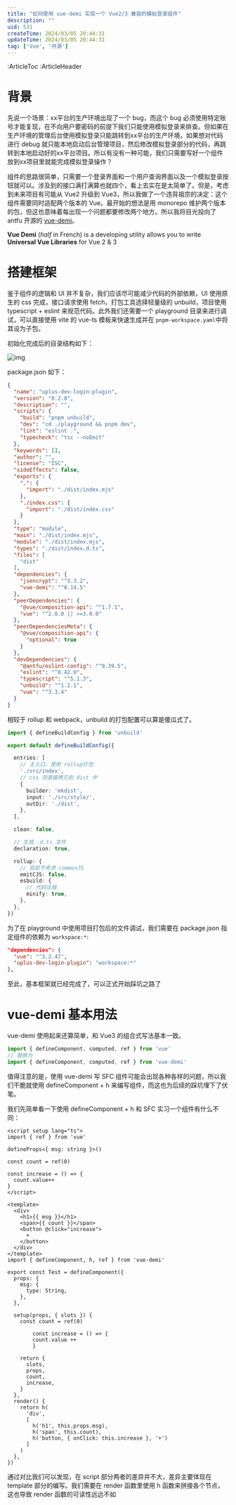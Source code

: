 ```yaml
---
title: "如何使用 vue-demi 实现一个 Vue2/3 兼容的模拟登录组件"
description: ""
uid: 531
createTime: 2024/03/05 20:44:31
updateTime: 2024/03/05 20:44:31
tag: ['Vue', '开源']
---
```

:ArticleToc
:ArticleHeader

# 背景

先说一个场景：xx平台的生产环境出现了一个 bug，而这个 bug 必须使用特定账号才能复现，在不向用户要密码的前提下我们只能使用模拟登录来排查。但如果在生产环境的管理后台使用模拟登录只能跳转到xx平台的生产环境，如果想对代码进行 debug 就只能本地启动后台管理项目，然后修改模拟登录部分的代码，再跳转到本地启动好的xx平台项目。所以有没有一种可能，我们只需要写好一个组件放到xx项目里就能完成模拟登录操作？



组件的思路很简单，只需要一个登录界面和一个用户查询界面以及一个模拟登录按钮就可以。涉及到的接口满打满算也就四个，看上去实在是太简单了。但是，考虑到未来项目有可能从 Vue2 升级到 Vue3，所以我做了一个违背祖宗的决定：这个组件需要同时适配两个版本的 Vue。最开始的想法是用 monorepo 维护两个版本的包，但这也意味着每出现一个问题都要修改两个地方。所以我将目光投向了 antfu 开源的 [vue-demi](https://github.com/vueuse/vue-demi)。



**Vue Demi** (*half* in French) is a developing utility allows you to write **Universal Vue Libraries** for Vue 2 & 3



# 搭建框架

鉴于组件的逻辑和 UI 并不复杂，我们应该尽可能减少代码的外部依赖，UI 使用原生的 css 完成，接口请求使用 fetch，打包工具选择轻量级的 unbuild，项目使用 typescript + eslint 来规范代码。此外我们还需要一个 playground 目录来进行调试，可以直接使用 vite 的 vue-ts 模板来快速生成并在 `pnpm-workspace.yaml`中将其设为子包。

初始化完成后的目录结构如下：

![img](https://pic-go-20220331-1301395896.cos.ap-beijing.myqcloud.com/img/uplus-dev-login-1.png?q-sign-algorithm=sha1&q-ak=AKID93q7aYfXDSWCD8kxWaooKIqlTwxpQXQ5Bmv3NJ4gEwnAHFqESQcmnwGafAQJZBHO&q-sign-time=1709642377;1709645977&q-key-time=1709642377;1709645977&q-header-list=host&q-url-param-list=ci-process&q-signature=40bf8682c3c0f0767c5b5738835899c3beff0d9d&x-cos-security-token=SJnk1hFasC3k7O6ESYC8RGt86C9gSRna7bcafd0a86e54aa26fa7dc2908a1c1f0e_SFq3xlv0ejVF_3Jdbd_5HpgrgtThVPzXk__j-fqUyQ4aAGO1ScqUScG7SZNm2XlO1pKVESlNvInhxCV4bAYPfCUyanXgjvZxYzyqyTmvBUuHPEGFlDDp8v76IGYxpJp0Wn3i9eC_ES48fBf81HkDLDNI5UYVyzbDESInl6WD6sDTizS2tbf4ettHUBuBrd&ci-process=originImage)

package.json 如下：

```json
{
  "name": "uplus-dev-login-plugin",
  "version": "0.2.8",
  "description": "",
  "scripts": {
    "build": "pnpm unbuild",
    "dev": "cd ./playground && pnpm dev",
    "lint": "eslint .",
    "typecheck": "tsc --noEmit"
  },
  "keywords": [],
  "author": "",
  "license": "ISC",
  "sideEffects": false,
  "exports": {
    ".": {
      "import": "./dist/index.mjs"
    },
    "./index.css": {
      "import": "./dist/index.css"
    }
  },
  "type": "module",
  "main": "./dist/index.mjs",
  "module": "./dist/index.mjs",
  "types": "./dist/index.d.ts",
  "files": [
    "dist"
  ],
  "dependencies": {
    "jsencrypt": "^3.3.2",
    "vue-demi": "^0.14.5"
  },
  "peerDependencies": {
    "@vue/composition-api": "^1.7.1",
    "vue": "^2.0.0 || >=3.0.0"
  },
  "peerDependenciesMeta": {
    "@vue/composition-api": {
      "optional": true
    }
  },
  "devDependencies": {
    "@antfu/eslint-config": "^0.39.5",
    "eslint": "^8.42.0",
    "typescript": "^5.1.3",
    "unbuild": "^1.2.1",
    "vue": "^3.3.4"
  }
}
```

相较于 rollup 和 webpack，unbuild 的打包配置可以算是傻瓜式了。

```typescript
import { defineBuildConfig } from 'unbuild'

export default defineBuildConfig({

  entries: [
    // 主入口，使用 rollup打包
    './src/index',
    // css 则直接拷贝到 dist 中
    {
      builder: 'mkdist',
      input: './src/style/',
      outDir: './dist',
    },
  ],

  clean: false,

  // 生成 .d.ts 文件
  declaration: true,

  rollup: {
    // 目前不考虑 commonJS
    emitCJS: false,
    esbuild: {
      // 代码压缩
      minify: true,
    },
  },
})
```

为了在 playground 中使用项目打包后的文件调试，我们需要在 package.json 指定组件的依赖为 `workspace:*`:

```json
"dependencies": {
  "vue": "^3.2.47",
  "uplus-dev-login-plugin": "workspace:*"
},
```

至此，基本框架就已经完成了，可以正式开始踩坑之路了

# vue-demi 基本用法

vue-demi 使用起来还算简单，和 Vue3 的组合式写法基本一致。

```typescript
import { defineComponent, computed, ref } from 'vue'
// 替换为
import { defineComponent, computed, ref } from 'vue-demi'
```

值得注意的是，使用 vue-demi 写 SFC 组件可能会出现各种各样的问题，所以我们干脆就使用 defineComponent + h 来编写组件，而这也为后续的踩坑埋下了伏笔。

我们先简单看一下使用 defineComponent + h 和 SFC 实习一个组件有什么不同：

```vue
<script setup lang="ts">
import { ref } from 'vue'

defineProps<{ msg: string }>()

const count = ref(0)

const increase = () => {
  count.value++
}
</script>

<template>
  <div>
    <h1>{{ msg }}</h1>
    <span>{{ count }}</span>
    <button @click="increase">
      +
    </button>
  </div>
</template>
import { defineComponent, h, ref } from 'vue-demi'

export const Test = defineComponent({
  props: {
    msg: {
      type: String,
    },
  },

  setup(props, { slots }) {
    const count = ref(0)

		const increase = () => {
  		count.value ++
		}

    return {
      slots,
      props,
      count,
      increase,
    }
  },
  render() {
    return h(
      'div',
      [
        h('h1', this.props.msg),
        h('span', this.count),
        h('button, { onClick: this.increase }, '+')
      ]
    )
  },
})
```

通过对比我们可以发现，在 script 部分两者的差异并不大，差异主要体现在 template 部分的编写。我们需要在 render 函数里使用 h 函数来拼接各个节点，这也导致 render 函数的可读性远远不如 <template>。

虽然写起来比较麻烦，但好歹能跑起来。在我写完了几个组件后，我尝试在 playground 中运行，不出意外运行地很顺利，于是我信心满满地把包发布到了 npm，并装进了 front 项目里。随着我内心怒喊一句：front, 启动！果然，毫不意外地出了点意外。

# 踩坑记录

## 坑1

第一位出场的选手就是重量级：组件上绑定的点击事件无法触发并且 input 框里的 placeholder 不见了。

出于对 vue-demi 的信任以及组件可以在 playground 里正常运行的事实，我首先怀疑是打包出了问题，但经过仔细排查后发现并不是。之后我把目光投在了 h 函数这个浓眉大眼的小伙子身上，经过我的严刑拷打，这小子终于招了：其实 [Vue2](https://v2.cn.vuejs.org/v2/guide/render-function.html#深入数据对象) 和 [Vue3](https://cn.vuejs.org/guide/extras/render-function.html#creating-vnodes) 的 h 函数参数并不一致。我们需要关注的主要有：

- 绑定事件

```typescript
// vue3
h('div', { onClick: handleClick }, '点我')
// vue2
h('div', { on: { click: handleClick } }, '点我')
```

- 普通的 HTML attribute 如 src, type, placeholder, id等

```typescript
// vue3
h('input', { type: 'password', placeholder: '请输入密码' })
// vue2
h('input', { attrs: { type: 'password', placeholder: '请输入密码' } })
```

- 传递 props

```typescript
// vue3
h(UserTable, { userList: this.userList })
// vue2
h(UserTable, { props: { userList: this.userList } })
```

为了不需要在每个 h 函数中处理这些问题，我们可以写一个函数来统一处理：

```typescript
export function transformVNodeProps(properties: Record<string, any>, propsObj?: Record<string, any>) {
  const ATTR_NAMES = ['src', 'type', 'id', 'placeholder']
  
  if (!isVue2)
    return { ...properties, ...propsObj }
  const on: Record<string, any> = {}
  const attrs: Record<string, string> = {}
  const props: Record<string, any> = {}

  Object.keys(properties)
    .filter(event => /^on[A-Z]/.test(event))
    .forEach((event) => {
      const eventName = event[2].toLowerCase() + event.substring(3)
      on[eventName] = properties[event]
    })
  properties.on = Object.assign({}, on, properties.on || {})

  ATTR_NAMES
    .filter(name => properties[name] !== undefined)
    .forEach((name) => {
      attrs[name] = properties[name]
    })
  properties.attrs = Object.assign({}, attrs, properties.attrs || {})

  if (propsObj !== undefined) {
    Object.keys(propsObj).forEach((key) => {
      props[key] = propsObj[key]
    })
    properties.props = Object.assign({}, props, propsObj || {})
  }

  return properties
}
```

之后我们在使用 h 函数时只需要把第二个参数包裹一下就可以实现 Vue2/3 的兼容了

```typescript
h(
	Dialog,
	transformVNodeProps({ id: 'dev-main-modal', onClose: this.showConfirmDialog }, { showFooterButtons: false }),
	[h(SimulateLoginPlugin)],
),
```

## 坑2

第二个坑和第一个坑其实类似，也是一个兼容性问题：组件的 slot 没有渲染。

这里不再赘述，直接说原因和解决方法。

```typescript
// Vue3 的 slots 里的每一个插槽都是一个函数，而 Vue2 则是对象
// vue3
h(UserTable, this.slots.default())
// vue2
h(UserTable, this.slot.default)
```

和第一个坑一样，我们再编写一个函数来统一处理就好了

```typescript
export function transformVNodeSlots(slots: Record<string, any>, name = 'default') {
  if (typeof slots[name] === 'function')
    return slots[name]()
  else
    return slots[name]
}

h(UserTable, transformVNodeSlots(this.slots))
```

## 坑3

接下来向我们走来的这位选手很面熟啊，仔细一看，这不还是 h 函数吗！你小子挺能挖坑啊？！

在 Dialog 组件中需要用到几个图标，为了节约打包体积，我偷了个懒直接使用 css 绘制进行绘制。

```typescript
h(
	'div',
	transformVNodeProps({ class: 'dev-login-trigger', onClick: this.showMainDialog }),
  // 正常情况下应该渲染出图标
	h('div', { class: 'dev-login-profile-icon' })
)
```

果然不出我所料，这段代码在 playground 中运行没有任何问题，一到 front 里就开始玩隐身了。页面上根本就没有渲染出 `<div class="dev-login-profile-icon"></div>`。

这次我直接都没思考，直接就把矛头就指向了 h 函数。可这次即使我把文档翻了个遍也没能找到问题所在，直到我看见了文档中一段略显奇怪的代码：

![img](https://pic-go-20220331-1301395896.cos.ap-beijing.myqcloud.com/img/uplus-dev-login-2.png?q-sign-algorithm=sha1&q-ak=AKIDcZAiF4drnbBU5_AScIJtpHBRyNNDAXZuwj7WAPvnhajFSvUfUxbs4eh5vrZB49WB&q-sign-time=1709642412;1709646012&q-key-time=1709642412;1709646012&q-header-list=host&q-url-param-list=ci-process&q-signature=d43abeb9b645948a30405ce83bf49157ca9f941a&x-cos-security-token=SJnk1hFasC3k7O6ESYC8RGt86C9gSRna290bb4c564d9e1a947a03bd7361dca04e_SFq3xlv0ejVF_3Jdbd_81jPYqOYu3VZU8J0Jab8QGC0lwC-hNmfiX6Ph7YsSZiftcEklUx6jdvzydCBLyDkAucBFIUWfda7fG-7CO1s1TKy5oimwQ_sfqCqjDGGuLGbvbp4KpdQhE7f2rNPQnsCfUCNZZoOM_R6KKdoNEWx860WrTUgArudOTkXMn-dZZiSey2oAYcJ9NA-InAf5OAvA&ci-process=originImage)

为什么这里明明只在内部渲染了一个元素也要用数组来包裹呢？总不能 api 设计就如此吧？没想到还真是....

只需要给 children 参数包裹成数组就可以在 Vue2 中正常渲染了

```typescript
h(
	'div',
	transformVNodeProps({ class: 'dev-login-trigger', onClick: this.showMainDialog }),
	[h('div', { class: 'dev-login-profile-icon' })]
)
```

## 坑4

对于需要在项目中直接引用的组件，我们需要给它一个 **name** 属性，否则会在 Vue2 项目中报错。

```typescript
import { defineComponent, h } from 'vue-demi'

export const Test = defineComponent({
	name: 'Test',
  render() {
    return h(
      'div',
      'Test'
    )
  },
})
```

# uplus-dev-login-plugin

## 使用

接下来简单介绍一下 `uplus-dev-login-plugin`的使用方法：

1. 首先将依赖安装到项目中 

```plain
npm i uplus-dev-login-plugin
// 对于使用 Vue2.6 的项目还需要额外安装@vue/composition-api (2.7 || 3.0 则不需要安装)
npm i @vue/composition-api
```

1. 在 vue.config.js 中添加一项 webpack 配置：

```javascript
configureWebpack: {
  module: {
    rules: [
      {
        test: /\.mjs$/,
        include: /node_modules/,
        type: "javascript/auto"
      }
    ]
  }
},
```

1. 由于组件内调用的接口处在 admin 服务下，而生产环境的 admin 服务无法通过 U+ 的域名直接访问(tev、uea 均可直接通过 U+ 的域名访问)，所以我们需要给 `/api/admin`单独配置一个代理，需要根据启动环境的不同来设置不同的 gateway：

```javascript
// const gateway = 'https://xx.yy.zz' // tev环境
const gateway = 'https://zz.yy.xx' // 生产环境

proxy: {
	'/api/admin': {
		target: gateway,
		changeOrigin: true,
		secure: false,
	},
},
```

1. 在 App.vue (或者其他你喜欢的组件)中使用组件：

```vue
<script>
import { Trigger } from 'uplus-dev-login-plugin'
import 'uplus-dev-login-plugin/dist/index.css'
import { basePath } from '@/util/utils'

export default {
  components: { Trigger },
  data() {
    	return {
      	basePath
    	}
  	},
  computed: {
    	showTrigger() {
      // 仅在本地开发环境显示组件
      	return process.env.NODE_ENV === 'development'
    	}
  	}
}
</script>

<template>
  <div>
    <!-- 需要传入basePath兼容单域名环境 -->
    <Trigger v-if="showTrigger" :base-path="basePath" />
  </div>
</template>
```

## 效果预览

引入后会在右下角出现一个悬浮的按钮，点击后会出现弹窗

![img](https://pic-go-20220331-1301395896.cos.ap-beijing.myqcloud.com/img/uplus-dev-login-3.png?q-sign-algorithm=sha1&q-ak=AKIDAB6jXmgRb1ndGwohUfVR-7rfh0A10uJ_8gmSsFTYSPqOoWR3ZBxwD0UYjARQhIBN&q-sign-time=1709642424;1709646024&q-key-time=1709642424;1709646024&q-header-list=host&q-url-param-list=ci-process&q-signature=e96a17c274c102d297117c9da6c78b07f8fe8009&x-cos-security-token=SJnk1hFasC3k7O6ESYC8RGt86C9gSRna5e56379685a629b61f2d4e72463364fae_SFq3xlv0ejVF_3Jdbd_5yD0Vqz2usS2iZU5wa55kk9louBMrHCZjJsagFtdbsB9G2d3XovZd6Xg_8IlUVdQ5JrYHosxKaM7iBpXX6l4ghY7OSaTPgcTADWE0h7yC48q8pz_5W-lngvt7XXc9XGUARG_GcMKGdg8VDYUXPnEI1O2jQ07PgtEUh2I_tOqnwL&ci-process=originImage)

![img](https://pic-go-20220331-1301395896.cos.ap-beijing.myqcloud.com/img/uplus-dev-login-4.png?q-sign-algorithm=sha1&q-ak=AKID95ooOF_cD-dSYPOfbRVPh7cEzjHGQ-eYVtxE4MSgmTWIa7z1k_kEplrps4ItJvgl&q-sign-time=1709642435;1709646035&q-key-time=1709642435;1709646035&q-header-list=host&q-url-param-list=ci-process&q-signature=fde2c7a3abd8c3f15aec8a080cc883a0ccc42f4c&x-cos-security-token=SJnk1hFasC3k7O6ESYC8RGt86C9gSRna75ebbc30639dc2440bf2abdef69e0dcce_SFq3xlv0ejVF_3Jdbd_4RQ4lppXc5S71c1Ge8rRtnGV2LftiF3WTvA4T294F1BXJ6aG9zSfWvqUtJa2hbLWQHuF4gwN5MF-HW8YL1yEshMaHp3G2vVBkfi7xmQ9SlLuZjCtyL-ANa135_m-IF9jGblFnHNMyu4w11NKfOLmDkQZIP_CksPl2jwhACXvD62ZFYeIl7bioyZOs3qw5HJpg&ci-process=originImage)

输入后台管理的账号密码后即可查询用户并模拟登录。查询条件为【账号 | 姓名 | 学号 | 手机号】。列表中账号和姓名使用 `||` 进行分隔。

![img](https://pic-go-20220331-1301395896.cos.ap-beijing.myqcloud.com/img/uplus-dev-login-4.png?q-sign-algorithm=sha1&q-ak=AKID95ooOF_cD-dSYPOfbRVPh7cEzjHGQ-eYVtxE4MSgmTWIa7z1k_kEplrps4ItJvgl&q-sign-time=1709642435;1709646035&q-key-time=1709642435;1709646035&q-header-list=host&q-url-param-list=ci-process&q-signature=fde2c7a3abd8c3f15aec8a080cc883a0ccc42f4c&x-cos-security-token=SJnk1hFasC3k7O6ESYC8RGt86C9gSRna75ebbc30639dc2440bf2abdef69e0dcce_SFq3xlv0ejVF_3Jdbd_4RQ4lppXc5S71c1Ge8rRtnGV2LftiF3WTvA4T294F1BXJ6aG9zSfWvqUtJa2hbLWQHuF4gwN5MF-HW8YL1yEshMaHp3G2vVBkfi7xmQ9SlLuZjCtyL-ANa135_m-IF9jGblFnHNMyu4w11NKfOLmDkQZIP_CksPl2jwhACXvD62ZFYeIl7bioyZOs3qw5HJpg&ci-process=originImage)

关闭弹窗时会询问是否需要在当前会话中移除组件，如果选择“是”的话，则在本次会话中都将不再渲染组件，需要关闭后重新打开网页才会重新渲染。

![img](https://pic-go-20220331-1301395896.cos.ap-beijing.myqcloud.com/img/uplus-dev-login-4.png?q-sign-algorithm=sha1&q-ak=AKID95ooOF_cD-dSYPOfbRVPh7cEzjHGQ-eYVtxE4MSgmTWIa7z1k_kEplrps4ItJvgl&q-sign-time=1709642435;1709646035&q-key-time=1709642435;1709646035&q-header-list=host&q-url-param-list=ci-process&q-signature=fde2c7a3abd8c3f15aec8a080cc883a0ccc42f4c&x-cos-security-token=SJnk1hFasC3k7O6ESYC8RGt86C9gSRna75ebbc30639dc2440bf2abdef69e0dcce_SFq3xlv0ejVF_3Jdbd_4RQ4lppXc5S71c1Ge8rRtnGV2LftiF3WTvA4T294F1BXJ6aG9zSfWvqUtJa2hbLWQHuF4gwN5MF-HW8YL1yEshMaHp3G2vVBkfi7xmQ9SlLuZjCtyL-ANa135_m-IF9jGblFnHNMyu4w11NKfOLmDkQZIP_CksPl2jwhACXvD62ZFYeIl7bioyZOs3qw5HJpg&ci-process=originImage)

## 源码地址

https://github.com/sechi747/uplus-dev-login-plugin